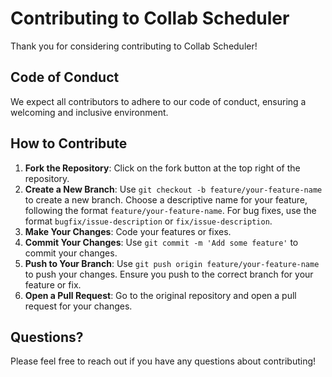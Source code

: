 # Contributing to Collab Scheduler

Thank you for considering contributing to Collab Scheduler!

## Code of Conduct
We expect all contributors to adhere to our code of conduct, ensuring a welcoming and inclusive environment.

## How to Contribute
1. **Fork the Repository**: Click on the fork button at the top right of the repository.
2. **Create a New Branch**: Use `git checkout -b feature/your-feature-name` to create a new branch. Choose a descriptive name for your feature, following the format `feature/your-feature-name`. For bug fixes, use the format `bugfix/issue-description` or `fix/issue-description`.
3. **Make Your Changes**: Code your features or fixes.
4. **Commit Your Changes**: Use `git commit -m 'Add some feature'` to commit your changes.
5. **Push to Your Branch**: Use `git push origin feature/your-feature-name` to push your changes. Ensure you push to the correct branch for your feature or fix.
6. **Open a Pull Request**: Go to the original repository and open a pull request for your changes.

## Questions?
Please feel free to reach out if you have any questions about contributing!
